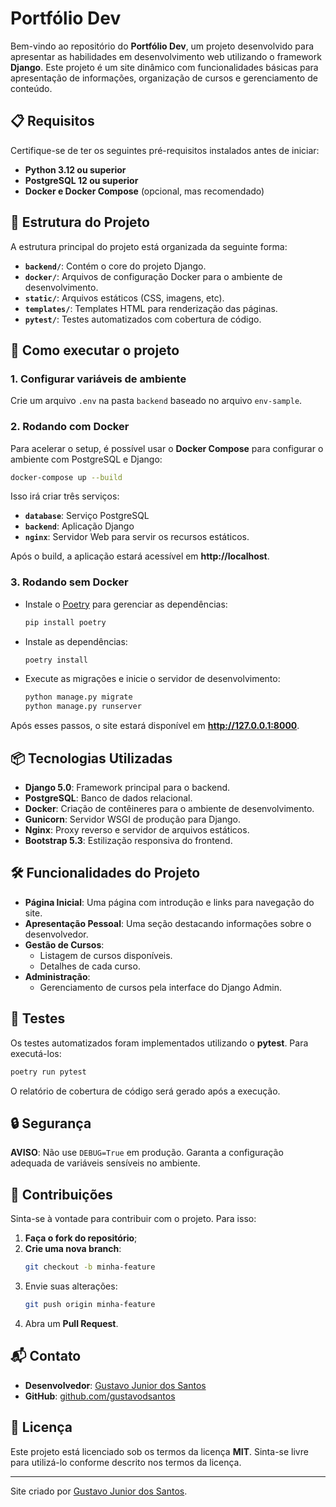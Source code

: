 # Portfólio Dev

Bem-vindo ao repositório do **Portfólio Dev**, um projeto desenvolvido para apresentar as habilidades em desenvolvimento web utilizando o framework **Django**.
Este projeto é um site dinâmico com funcionalidades básicas para apresentação de informações, organização de cursos e gerenciamento de conteúdo.


## 📋 Requisitos

Certifique-se de ter os seguintes pré-requisitos instalados antes de iniciar:

- **Python 3.12 ou superior**
- **PostgreSQL 12 ou superior**
- **Docker e Docker Compose** (opcional, mas recomendado)

## 📂 Estrutura do Projeto

A estrutura principal do projeto está organizada da seguinte forma:

- **`backend/`**: Contém o core do projeto Django.
- **`docker/`**: Arquivos de configuração Docker para o ambiente de desenvolvimento.
- **`static/`**: Arquivos estáticos (CSS, imagens, etc).
- **`templates/`**: Templates HTML para renderização das páginas.
- **`pytest/`**: Testes automatizados com cobertura de código.

## 🚀 Como executar o projeto

### 1. Configurar variáveis de ambiente
Crie um arquivo `.env` na pasta `backend` baseado no arquivo `env-sample`.

### 2. Rodando com Docker
Para acelerar o setup, é possível usar o **Docker Compose** para configurar o ambiente com PostgreSQL e Django:

```bash
docker-compose up --build
```

Isso irá criar três serviços:
- **`database`**: Serviço PostgreSQL
- **`backend`**: Aplicação Django
- **`nginx`**: Servidor Web para servir os recursos estáticos.

Após o build, a aplicação estará acessível em **http://localhost**.

### 3. Rodando sem Docker
- Instale o [Poetry](https://python-poetry.org/) para gerenciar as dependências:
  ```bash
  pip install poetry
  ```
- Instale as dependências:
  ```bash
  poetry install
  ```
- Execute as migrações e inicie o servidor de desenvolvimento:
  ```bash
  python manage.py migrate
  python manage.py runserver
  ```

Após esses passos, o site estará disponível em **http://127.0.0.1:8000**.

## 📦 Tecnologias Utilizadas

- **Django 5.0**: Framework principal para o backend.
- **PostgreSQL**: Banco de dados relacional.
- **Docker**: Criação de contêineres para o ambiente de desenvolvimento.
- **Gunicorn**: Servidor WSGI de produção para Django.
- **Nginx**: Proxy reverso e servidor de arquivos estáticos.
- **Bootstrap 5.3**: Estilização responsiva do frontend.

## 🛠️ Funcionalidades do Projeto

- **Página Inicial**: Uma página com introdução e links para navegação do site.
- **Apresentação Pessoal**: Uma seção destacando informações sobre o desenvolvedor.
- **Gestão de Cursos**:
  - Listagem de cursos disponíveis.
  - Detalhes de cada curso.
- **Administração**:
  - Gerenciamento de cursos pela interface do Django Admin.

## 🧪 Testes

Os testes automatizados foram implementados utilizando o **pytest**. Para executá-los:

```bash
poetry run pytest
```

O relatório de cobertura de código será gerado após a execução.

## 🔒 Segurança

**AVISO**: Não use `DEBUG=True` em produção. Garanta a configuração adequada de variáveis sensíveis no ambiente.

## 🤝 Contribuições

Sinta-se à vontade para contribuir com o projeto. Para isso:

1. **Faça o fork do repositório**;
2. **Crie uma nova branch**:
    ```bash
    git checkout -b minha-feature
    ```
3. Envie suas alterações:
    ```bash
    git push origin minha-feature
    ```
4. Abra um **Pull Request**.

## 📬 Contato

- **Desenvolvedor**: [Gustavo Junior dos Santos](https://www.linkedin.com/in/gustavo-junior-dos-santos/)
- **GitHub**: [github.com/gustavodsantos](https://github.com/gustavodsantos)

## 📝 Licença

Este projeto está licenciado sob os termos da licença **MIT**. Sinta-se livre para utilizá-lo conforme descrito nos termos da licença.

---
Site criado por [Gustavo Junior dos Santos](https://www.linkedin.com/in/gustavo-junior-dos-santos/).